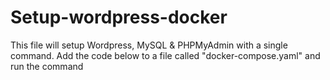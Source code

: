 # Setup-wordpress-docker
This file will setup Wordpress, MySQL &amp; PHPMyAdmin with a single command. Add the code below to a file called "docker-compose.yaml" and run the command
